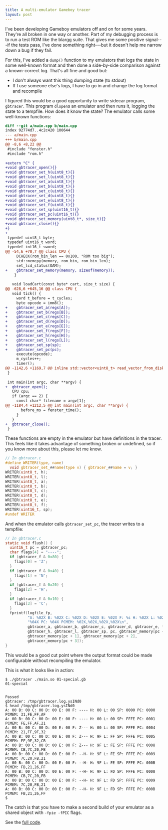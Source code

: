 ```yaml
---
title: A multi-emulator Gameboy tracer
layout: post
---
```


I've been developing Gameboy emulators off and on for some years. They're all
broken in one way or another. Part of my debugging process is to run a test
ROM like the blargg suite. That gives me some positive signal---if the tests
pass, I've done something right---but it doesn't help me narrow down a bug if
they fail.

For this, I've added a `dump()` function to my emulators that logs the state in
some well-known format and then done a side-by-side comparison against a
known-correct log. That's all fine and good but:

* I don't always want this thing dumping state (to stdout)
* If I use someone else's logs, I have to go in and change the log format and
  recompile

I figured this would be a good opportunity to write sidecar program,
`gbtracer`. This program `dlopen`s an emulator and then runs it, logging the
state to a tempfile. How does it know the state? The emulator calls some
well-known functions:

```diff
diff --git a/main.cpp b/main.cpp
index 92774d7..4c2c420 100644
--- a/main.cpp
+++ b/main.cpp
@@ -8,6 +8,22 @@
 #include "fenster.h"
 #include "rom.h"
 
+extern "C" {
+void gbtracer_open(){}
+void gbtracer_set_h(uint8_t){}
+void gbtracer_set_l(uint8_t){}
+void gbtracer_set_a(uint8_t){}
+void gbtracer_set_b(uint8_t){}
+void gbtracer_set_c(uint8_t){}
+void gbtracer_set_d(uint8_t){}
+void gbtracer_set_e(uint8_t){}
+void gbtracer_set_f(uint8_t){}
+void gbtracer_set_sp(uint16_t){}
+void gbtracer_set_pc(uint16_t){}
+void gbtracer_set_memory(uint8_t*, size_t){}
+void gbtracer_close(){}
+}
+
 typedef uint8_t byte;
 typedef uint16_t word;
 typedef int16_t sword;
@@ -54,6 +70,7 @@ class CPU {
     DCHECK(rom_bin_len == 0x100, "ROM too big");
     std::memcpy(memory, rom_bin, rom_bin_len);
     set_lcd_status(OAM);
+    gbtracer_set_memory(memory, sizeof(memory));
    }
 
   void loadCart(const byte* cart, size_t size) {
@@ -628,6 +645,16 @@ class CPU {
   void tick() {
     word t_before = t_cycles;
     byte opcode = imm8();
+    gbtracer_set_a(regs[A]);
+    gbtracer_set_b(regs[B]);
+    gbtracer_set_c(regs[C]);
+    gbtracer_set_d(regs[D]);
+    gbtracer_set_e(regs[E]);
+    gbtracer_set_f(regs[F]);
+    gbtracer_set_h(regs[H]);
+    gbtracer_set_l(regs[L]);
+    gbtracer_set_sp(sp);
+    gbtracer_set_pc(pc);
     execute(opcode);
     m_cycles++;
     timer();
@@ -1142,6 +1169,7 @@ inline std::vector<uint8_t> read_vector_from_disk(std::string file_path) {
 }
 
 int main(int argc, char **argv) {
+  gbtracer_open();
   CPU cpu;
   if (argc == 2) {
     const char* filename = argv[1];
@@ -1184,4 +1212,5 @@ int main(int argc, char **argv) {
       before_ms = fenster_time();
     }
   }
+  gbtracer_close();
 }
```

These functions are empty in the emulator but have definitions in the tracer.
This feels like it takes advantage of something broken or undefined, so if you
know more about this, please let me know.

```c
// In gbtracer.c
#define WRITER(type, name)                                                     \
  void gbtracer_set_##name(type v) { gbtracer_##name = v; }
WRITER(uint8_t, h);
WRITER(uint8_t, l);
WRITER(uint8_t, a);
WRITER(uint8_t, b);
WRITER(uint8_t, c);
WRITER(uint8_t, d);
WRITER(uint8_t, e);
WRITER(uint8_t, f);
WRITER(uint16_t, sp);
#undef WRITER
```

And when the emulator calls `gbtracer_set_pc`, the tracer writes to a tempfile:

```c
// In gbtracer.c
static void flush() {
  uint16_t pc = gbtracer_pc;
  char flags[4] = "----";
  if (gbtracer_f & 0x80) {
    flags[0] = 'Z';
  }
  if (gbtracer_f & 0x40) {
    flags[1] = 'N';
  }
  if (gbtracer_f & 0x20) {
    flags[2] = 'H';
  }
  if (gbtracer_f & 0x10) {
    flags[3] = 'C';
  }
  fprintf(logfile_fp,
          "A: %02X B: %02X C: %02X D: %02X E: %02X F: %s H: %02X L: %02X SP: "
          "%04X PC: %04X PCMEM: %02X,%02X,%02X,%02X\n",
          gbtracer_a, gbtracer_b, gbtracer_c, gbtracer_d, gbtracer_e, flags,
          gbtracer_h, gbtracer_l, gbtracer_sp, pc, gbtracer_memory[pc + 0],
          gbtracer_memory[pc + 1], gbtracer_memory[pc + 2],
          gbtracer_memory[pc + 3]);
}
```

This would be a good cut point where the output format could be made
configurable without recompiling the emulator.

This is what it looks like in action:

```console
$ ./gbtracer ./main.so 01-special.gb
01-special


Passed
gbtracer: /tmp/gbtracer.log.ysINd0
$ head /tmp/gbtracer.log.ysINd0
A: 00 B: 00 C: 00 D: 00 E: 00 F: ---- H: 00 L: 00 SP: 0000 PC: 0000 PCMEM: 31,FE,FF,AF
A: 00 B: 00 C: 00 D: 00 E: 00 F: ---- H: 00 L: 00 SP: FFFE PC: 0001 PCMEM: FE,FF,AF,21
A: 00 B: 00 C: 00 D: 00 E: 00 F: Z--- H: 00 L: 00 SP: FFFE PC: 0004 PCMEM: 21,FF,9F,32
A: 00 B: 00 C: 00 D: 00 E: 00 F: Z--- H: 9F L: FF SP: FFFE PC: 0005 PCMEM: FF,9F,32,CB
A: 00 B: 00 C: 00 D: 00 E: 00 F: Z--- H: 9F L: FE SP: FFFE PC: 0008 PCMEM: CB,7C,20,FB
A: 00 B: 00 C: 00 D: 00 E: 00 F: --H- H: 9F L: FE SP: FFFE PC: 0009 PCMEM: 7C,20,FB,21
A: 00 B: 00 C: 00 D: 00 E: 00 F: --H- H: 9F L: FE SP: FFFE PC: 000B PCMEM: FB,21,26,FF
A: 00 B: 00 C: 00 D: 00 E: 00 F: --H- H: 9F L: FD SP: FFFE PC: 0008 PCMEM: CB,7C,20,FB
A: 00 B: 00 C: 00 D: 00 E: 00 F: --H- H: 9F L: FD SP: FFFE PC: 0009 PCMEM: 7C,20,FB,21
A: 00 B: 00 C: 00 D: 00 E: 00 F: --H- H: 9F L: FD SP: FFFE PC: 000B PCMEM: FB,21,26,FF
$
```

The catch is that you have to make a second build of your emulator as a shared
object with `-fpie -fPIC` flags.

See the [full code](https://gist.github.com/tekknolagi/73e75306d6a04887af0f631c0e919991).
